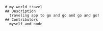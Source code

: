 <pre><code>            # my world travel
            ## Description
              traveling app to go and go and go and go!
            ## Contributors
              myself and node 
</code></pre>

